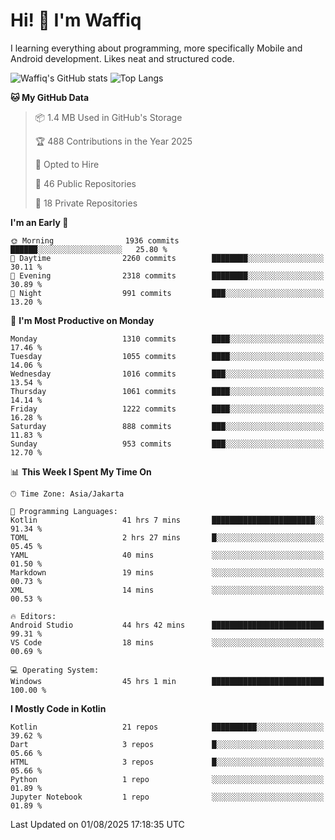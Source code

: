 
# Hi! 👋 I'm Waffiq

I learning everything about programming, more specifically Mobile and Android development. Likes neat and structured code.

<!-- Get to know more about me?

<a href="https://www.linkedin.com/in/waffiqaziz/"><img src="https://img.shields.io/static/v1?label=%20&message=LinkedIn&logo=linkedin&logoColor=white&color=0A66C2&style=for-the-badge" alt="LinkedIn"></a>
<a href="https://www.instagram.com/waffiqaziz/"><img src="https://img.shields.io/static/v1?label=%20&message=instagram&logo=instagram&logoColor=white&labelColor=%23E1306C&color=%23E1306C&style=for-the-badge" alt="Instagram"></a>
<a href="https://web.facebook.com/WaffiqAziz/"><img src="https://img.shields.io/static/v1?label=%20&message=Facebook&logo=facebook&logoColor=white&color=1877F2&style=for-the-badge" alt="Facebook"></a>
<a href="https://twitter.com/waffiqaziz"><img src="https://img.shields.io/static/v1?label=%20&message=X&logo=x&logoColor=white&color=000000&style=for-the-badge" alt="X"></a> -->

![Waffiq's GitHub stats](https://github-readme-stats-eight-theta.vercel.app/api?username=waffiqaziz&show_icons=true&include_all_commits=true&count_private=true&theme=dark)
![Top Langs](https://github-readme-stats.vercel.app/api/top-langs/?username=waffiqaziz&layout=compact&langs_count=8&theme=dark)

<!--START_SECTION:waka-->
**🐱 My GitHub Data** 

> 📦 1.4 MB Used in GitHub's Storage 
 > 
> 🏆 488 Contributions in the Year 2025
 > 
> 💼 Opted to Hire
 > 
> 📜 46 Public Repositories 
 > 
> 🔑 18 Private Repositories 
 > 
**I'm an Early 🐤** 

```text
🌞 Morning                1936 commits        ██████░░░░░░░░░░░░░░░░░░░   25.80 % 
🌆 Daytime                2260 commits        ████████░░░░░░░░░░░░░░░░░   30.11 % 
🌃 Evening                2318 commits        ████████░░░░░░░░░░░░░░░░░   30.89 % 
🌙 Night                  991 commits         ███░░░░░░░░░░░░░░░░░░░░░░   13.20 % 
```
📅 **I'm Most Productive on Monday** 

```text
Monday                   1310 commits        ████░░░░░░░░░░░░░░░░░░░░░   17.46 % 
Tuesday                  1055 commits        ████░░░░░░░░░░░░░░░░░░░░░   14.06 % 
Wednesday                1016 commits        ███░░░░░░░░░░░░░░░░░░░░░░   13.54 % 
Thursday                 1061 commits        ████░░░░░░░░░░░░░░░░░░░░░   14.14 % 
Friday                   1222 commits        ████░░░░░░░░░░░░░░░░░░░░░   16.28 % 
Saturday                 888 commits         ███░░░░░░░░░░░░░░░░░░░░░░   11.83 % 
Sunday                   953 commits         ███░░░░░░░░░░░░░░░░░░░░░░   12.70 % 
```


📊 **This Week I Spent My Time On** 

```text
🕑︎ Time Zone: Asia/Jakarta

💬 Programming Languages: 
Kotlin                   41 hrs 7 mins       ███████████████████████░░   91.34 % 
TOML                     2 hrs 27 mins       █░░░░░░░░░░░░░░░░░░░░░░░░   05.45 % 
YAML                     40 mins             ░░░░░░░░░░░░░░░░░░░░░░░░░   01.50 % 
Markdown                 19 mins             ░░░░░░░░░░░░░░░░░░░░░░░░░   00.73 % 
XML                      14 mins             ░░░░░░░░░░░░░░░░░░░░░░░░░   00.53 % 

🔥 Editors: 
Android Studio           44 hrs 42 mins      █████████████████████████   99.31 % 
VS Code                  18 mins             ░░░░░░░░░░░░░░░░░░░░░░░░░   00.69 % 

💻 Operating System: 
Windows                  45 hrs 1 min        █████████████████████████   100.00 % 
```

**I Mostly Code in Kotlin** 

```text
Kotlin                   21 repos            ██████████░░░░░░░░░░░░░░░   39.62 % 
Dart                     3 repos             █░░░░░░░░░░░░░░░░░░░░░░░░   05.66 % 
HTML                     3 repos             █░░░░░░░░░░░░░░░░░░░░░░░░   05.66 % 
Python                   1 repo              ░░░░░░░░░░░░░░░░░░░░░░░░░   01.89 % 
Jupyter Notebook         1 repo              ░░░░░░░░░░░░░░░░░░░░░░░░░   01.89 % 
```




 Last Updated on 01/08/2025 17:18:35 UTC
<!--END_SECTION:waka-->
